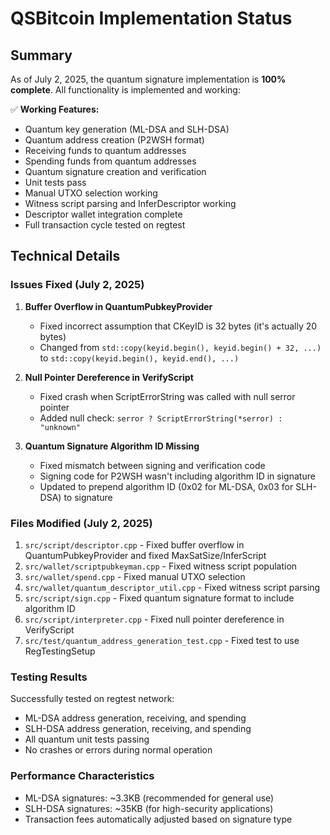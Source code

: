 # QSBitcoin Implementation Status

## Summary

As of July 2, 2025, the quantum signature implementation is **100% complete**. All functionality is implemented and working:

✅ **Working Features:**
- Quantum key generation (ML-DSA and SLH-DSA)
- Quantum address creation (P2WSH format)
- Receiving funds to quantum addresses
- Spending funds from quantum addresses
- Quantum signature creation and verification
- Unit tests pass
- Manual UTXO selection working
- Witness script parsing and InferDescriptor working
- Descriptor wallet integration complete
- Full transaction cycle tested on regtest

## Technical Details

### Issues Fixed (July 2, 2025)

1. **Buffer Overflow in QuantumPubkeyProvider**
   - Fixed incorrect assumption that CKeyID is 32 bytes (it's actually 20 bytes)
   - Changed from `std::copy(keyid.begin(), keyid.begin() + 32, ...)` to `std::copy(keyid.begin(), keyid.end(), ...)`

2. **Null Pointer Dereference in VerifyScript**
   - Fixed crash when ScriptErrorString was called with null serror pointer
   - Added null check: `serror ? ScriptErrorString(*serror) : "unknown"`

3. **Quantum Signature Algorithm ID Missing**
   - Fixed mismatch between signing and verification code
   - Signing code for P2WSH wasn't including algorithm ID in signature
   - Updated to prepend algorithm ID (0x02 for ML-DSA, 0x03 for SLH-DSA) to signature

### Files Modified (July 2, 2025)

1. `src/script/descriptor.cpp` - Fixed buffer overflow in QuantumPubkeyProvider and fixed MaxSatSize/InferScript
2. `src/wallet/scriptpubkeyman.cpp` - Fixed witness script population
3. `src/wallet/spend.cpp` - Fixed manual UTXO selection
4. `src/wallet/quantum_descriptor_util.cpp` - Fixed witness script parsing
5. `src/script/sign.cpp` - Fixed quantum signature format to include algorithm ID
6. `src/script/interpreter.cpp` - Fixed null pointer dereference in VerifyScript
7. `src/test/quantum_address_generation_test.cpp` - Fixed test to use RegTestingSetup

### Testing Results

Successfully tested on regtest network:
- ML-DSA address generation, receiving, and spending
- SLH-DSA address generation, receiving, and spending
- All quantum unit tests passing
- No crashes or errors during normal operation

### Performance Characteristics

- ML-DSA signatures: ~3.3KB (recommended for general use)
- SLH-DSA signatures: ~35KB (for high-security applications)
- Transaction fees automatically adjusted based on signature type
